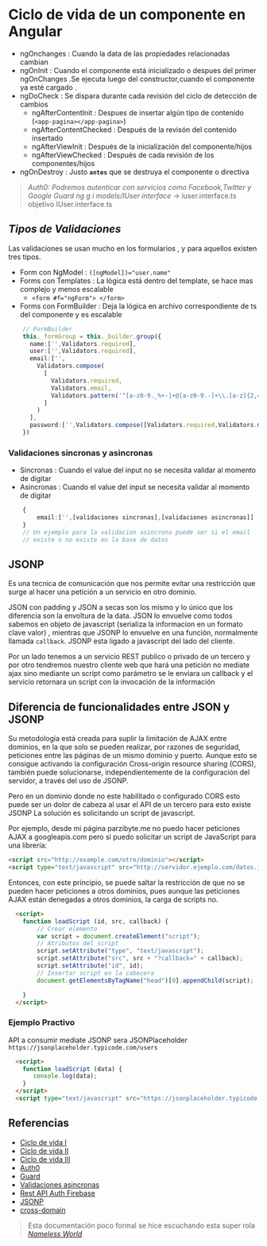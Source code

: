# **Ciclo de vida de un componente en Angular**

- ngOnchanges           : Cuando la data de las propiedades relacionadas cambian
- ngOnInit              : Cuando el componente está inicializado o despues del primer ngOnChanges .Se ejecuta luego del constructor,cuando el componente ya esté cargado .
- ngDoCheck             : Se dispara durante cada revisión del ciclo de detección de cambios
  - ngAfterContentInit    : Despues de insertar algún tipo de contenido (`<app-pagina></app-pagina>`)
  - ngAfterContentChecked : Después de la revisón del contenido insertado
  - ngAfterViewInit       : Después de la inicialización del componente/hijos
  - ngAfterViewChecked    : Después de cada revisión de los componentes/hijos
- ngOnDestroy           : Justo **`antes`** que se destruya el componente o directiva

> *Auth0: Podremos autenticar con servicios como Facebook,Twitter y Google*
> *Guard*
> *ng g i models/IUser interface* -> iuser.interface.ts objetivo IUser.interface.ts

## *Tipos de Validaciones*

Las validaciones se usan mucho en los formularios , y para aquellos existen tres tipos.

- Form con NgModel : `([ngModel])="user.name"`
- Forms con Templates : La lógica está dentro del template, se hace mas complejo y menos escalable
  - `<form #f="ngForm"> </form>`
- Forms con FormBuilder : Deja la lógica en archivo correspondiente de ts del componente y es escalable

```typescript
    // FormBuilder
    this._formGroup = this._builder.group({
      name:['',Validators.required],
      user:['',Validators.required],
      email:['',
        Validators.compose(
          [
            Validators.required,
            Validators.email,
            Validators.pattern('^[a-z0-9._%+-]+@[a-z0-9.-]+\\.[a-z]{2,4}$')
          ]
        )
      ],
      password:['',Validators.compose([Validators.required,Validators.minLength(6)])]
    })
```

### **Validaciones sincronas y asincronas**

- Sincronas : Cuando el value del input no se necesita validar al momento de digitar
- Asincronas : Cuando el value del input se necesita validar al momento de digitar

```typescript
    {
        email:['',[validaciones sincronas],[validaciones asincronas]]
    }
    // Un ejemplo para la validacion asincrona puede ser si el email
    // existe o no existe en la base de datos
```

## **JSONP**

Es una tecnica de comunicación que nos permite evitar una restricción
que surge al hacer una petición a un servicio en otro dominio.

JSON con padding y JSON a secas son los mismo y lo único que los
diferencia son la envoltura de la data. JSON lo envuelve como todos
sabemos en objeto de javascript (serializa la informacion en un
formato clave valor) , mientras que JSONP lo envuelve en una función,
normalmente llamada `callback`. JSONP esta ligado a javascript del
lado del cliente.

Por un lado tenemos a un servicio REST publico o privado de un tercero 
y por otro tendremos nuestro cliente web que hará una petición no 
mediate ajax sino mediante un script como parámetro se le enviara un
callback y el servicio retornara un script con la invocación de la 
información

## **Diferencia de funcionalidades entre JSON y JSONP**

Su metodología está creada para suplir la limitación de AJAX entre dominios, en la que solo se pueden realizar, por razones de seguridad,  peticiones entre
las páginas de un mismo dominio y puerto. Aunque esto se consigue activando la configuración Cross-origin resource sharing (CORS), también puede solucionarse,
independientemente de la configuración del servidor, a través del uso de JSONP.

Pero en un dominio donde no este habilitado o configurado CORS esto puede ser un dolor de cabeza al usar el API de un tercero para esto existe JSONP
La solución es solicitando un script de javascript.

Por ejemplo, desde mi página parzibyte.me no puedo hacer peticiones AJAX a googleapis.com pero sí puedo solicitar un script de JavaScript para una librería:

````html
<script src="http://example.com/otro/dominio"></script>
<script type="text/javascript" src="http://servidor.ejemplo.com/datos.json?callback=parseJSON"></script>
````

Entonces, con este principio, se puede saltar la restricción de que no se pueden hacer peticiones a otros dominios, pues aunque las peticiones AJAX están denegadas a otros dominios, la carga de scripts no.

````html
  <script>
    function loadScript (id, src, callback) {
        // Crear elemento
        var script = document.createElement("script");
        // Atributos del script
        script.setAttribute("type", "text/javascript");
        script.setAttribute("src", src + "?callback=" + callback);
        script.setAttribute("id", id);
        // Insertar script en la cabecera
        document.getElementsByTagName("head")[0].appendChild(script);

    }
  </script>
````

### **Ejemplo Practivo**

API a consumir mediate JSONP sera JSONPlaceholder `https://jsonplaceholder.typicode.com/users`

````html
  <script>
    function loadScript (data) {
       console.log(data);
    }
  </script>
  <script type="text/javascript" src="https://jsonplaceholder.typicode.com/users?callback=loadScript"></script>
````

## **Referencias**

- [Ciclo de vida I](https://medium.com/angular-chile/angular-componentes-y-sus-ciclos-de-vida-aa639e13a688)
- [Ciclo de vida II](https://www.youtube.com/watch?v=I2niAQioGvI)
- [Ciclo de vida III](https://angular.io/guide/lifecycle-hooks)
- [Auth0](https://www.infobae.com/economia/finanzas-y-negocios/2019/05/25/el-guardian-de-los-passwords-la-historia-de-auth0-la-startup-que-ya-vale-usd-1-100-millones-y-es-el-quinto-unicornio-argentino/)
- [Guard](https://codingpotions.com/angular-seguridad)
- [Validaciones asincronas](https://manticore-labs.com/2019/02/24/validaciones-asincronas-customizadas-en-angular/)
- [Rest API Auth Firebase](https://firebase.google.com/docs/reference/rest/auth)
- [JSONP](https://parzibyte.me/blog/2019/07/17/jsonp-definicion-diferencia-ejemplos-usos/)
- [cross-domain](http://www.cantabriatic.com/cross-domain-y-peticiones-ajax-limitacion-o-seguridad/)

> Esta documentación poco formal se hice escuchando esta super rola [*Nameless World*](https://www.youtube.com/watch?v=_PbbeqYRHV4)